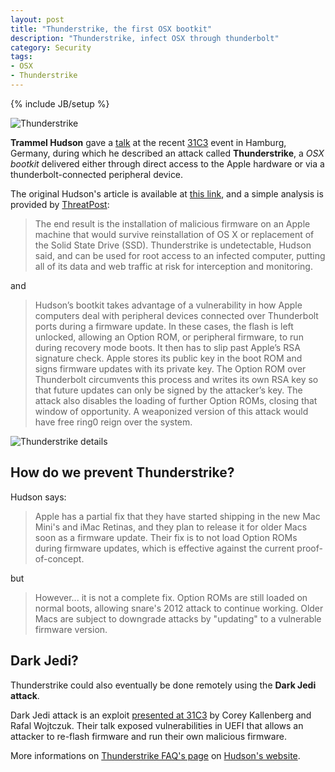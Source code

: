 ```yaml
---
layout: post
title: "Thunderstrike, the first OSX bootkit"
description: "Thunderstrike, infect OSX through thunderbolt"
category: Security
tags: 
- OSX
- Thunderstrike
---
```

{% include JB/setup %}

![Thunderstrike](https://farm9.static.flickr.com/8576/15519086824_abf2dc26bd.jpg)

**Trammel Hudson** gave a [talk](https://trmm.net/Thunderstrike_31c3#Summary) at the recent [31C3](http://events.ccc.de/congress/2014/wiki/Static:Main_Page) event in Hamburg, Germany, during which he described an attack called **Thunderstrike**, a *OSX bootkit* delivered either through direct access to the Apple hardware or via a thunderbolt-connected peripheral device.

<!-- more -->

The original Hudson's article is available at [this link](https://trmm.net/Thunderstrike_31c3), and a simple analysis is provided by [ThreatPost](http://threatpost.com/first-public-mac-os-x-firmware-bootkit-unleashed/110287):

>The end result is the installation of malicious firmware on an Apple machine that would survive reinstallation of OS X or replacement of the Solid State Drive (SSD). Thunderstrike is undetectable, Hudson said, and can be used for root access to an infected computer, putting all of its data and web traffic at risk for interception and monitoring.

and

>Hudson’s bootkit takes advantage of a vulnerability in how Apple computers deal with peripheral devices connected over Thunderbolt ports during a firmware update. In these cases, the flash is left unlocked, allowing an Option ROM, or peripheral firmware, to run during recovery mode boots. It then has to slip past Apple’s RSA signature check. Apple stores its public key in the boot ROM and signs firmware updates with its private key. The Option ROM over Thunderbolt circumvents this process and writes its own RSA key so that future updates can only be signed by the attacker’s key. The attack also disables the loading of further Option ROMs, closing that window of opportunity. A weaponized version of this attack would have free ring0 reign over the system.

![Thunderstrike details](https://farm8.static.flickr.com/7578/16141422325_56ea9c46f0.jpg)

How do we prevent Thunderstrike?
--
Hudson says:
>Apple has a partial fix that they have started shipping in the new Mac Mini's and iMac Retinas, and they plan to release it for older Macs soon as a firmware update. Their fix is to not load Option ROMs during firmware updates, which is effective against the current proof-of-concept.

but

>However... it is not a complete fix. Option ROMs are still loaded on normal boots, allowing snare's 2012 attack to continue working. Older Macs are subject to downgrade attacks by "updating" to a vulnerable firmware version.

Dark Jedi?
--
Thunderstrike could also eventually be done remotely using the **Dark Jedi attack**.

Dark Jedi attack is an exploit [presented at 31C3](http://events.ccc.de/congress/2014/Fahrplan/events/6129.html) by Corey Kallenberg and Rafal Wojtczuk. 
Their talk exposed vulnerabilities in UEFI that allows an attacker to re-flash firmware and run their own malicious firmware.

More informations on [Thunderstrike FAQ's page](https://trmm.net/Thunderstrike_FAQ) on [Hudson's website](https://trmm.net/).

